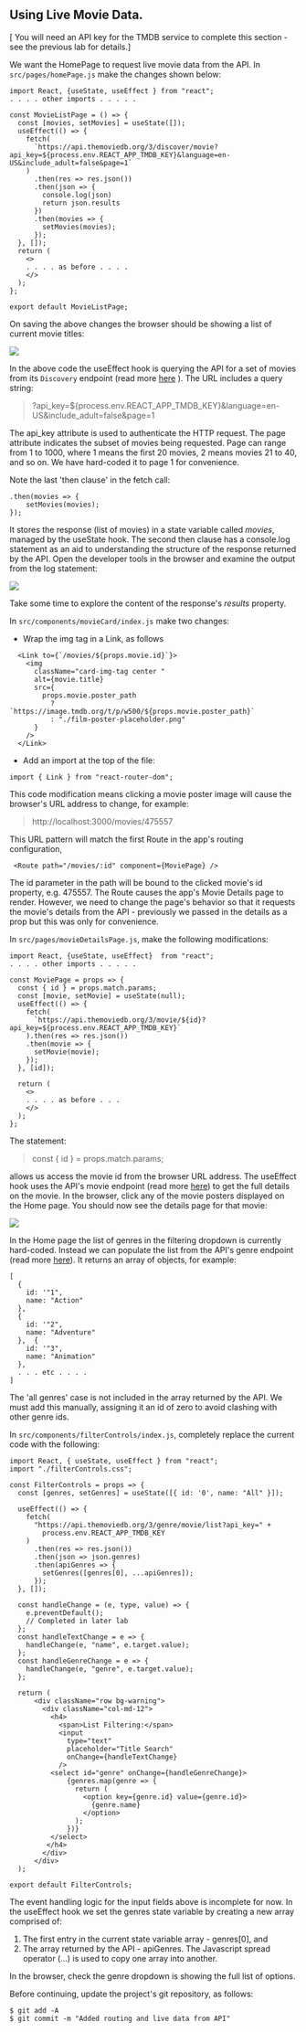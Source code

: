 ## Using Live Movie Data.

[ You will need an API key for the TMDB service to complete this section - see the previous lab for details.]

We want the HomePage to request live movie data from the API. In `src/pages/homePage.js` make the changes shown below:
~~~
import React, {useState, useEffect } from "react";
. . . . other imports . . . . . 

const MovieListPage = () => {
  const [movies, setMovies] = useState([]);
  useEffect(() => {
    fetch(
      `https://api.themoviedb.org/3/discover/movie?api_key=${process.env.REACT_APP_TMDB_KEY}&language=en-US&include_adult=false&page=1`
    )
      .then(res => res.json())
      .then(json => {
        console.log(json)
        return json.results
      })
      .then(movies => {
        setMovies(movies);
      });
  }, []);
  return (
    <>
    . . . . as before . . . . 
    </>
  );
};

export default MovieListPage;
~~~

On saving the above changes the browser should be showing a list of current movie titles:

![][current]

In the above code the useEffect hook is querying the API for a set of movies from its `Discovery` endpoint (read more [here][discovery] ). The URL includes a query string:

>?api_key=${process.env.REACT_APP_TMDB_KEY}&language=en-US&include_adult=false&page=1

The api_key attribute is used to authenticate the HTTP request. The page attribute indicates the subset of movies being requested. Page can range from 1 to 1000, where 1 means the first 20 movies, 2 means movies 21 to 40, and so on. We have hard-coded it to page 1 for convenience.

Note the last 'then clause' in the fetch call:
~~~
.then(movies => {
    setMovies(movies);
});
~~~
It stores the response (list of movies) in a state variable called *movies*, managed by the useState hook. The second then clause has a console.log statement as an aid to understanding the structure of the response returned by the API. Open the developer tools in the browser and examine the output from the log statement:

![][structure]

Take some time to explore the content of the response's *results* property.

In `src/components/movieCard/index.js` make two changes:

+ Wrap the img tag in a Link, as follows
~~~
  <Link to={`/movies/${props.movie.id}`}>
    <img
      className="card-img-tag center "
      alt={movie.title}
      src={
        props.movie.poster_path
          ? `https://image.tmdb.org/t/p/w500/${props.movie.poster_path}`
          : "./film-poster-placeholder.png"
      }
    />
  </Link>
~~~

+ Add an import at the top of the file:
~~~
import { Link } from "react-router-dom";
~~~

This code modification means clicking a movie poster image will cause the browser's URL address to change, for example:

> http://localhost:3000/movies/475557

This URL pattern will match the first Route in the app's routing configuration,
~~~
 <Route path="/movies/:id" component={MoviePage} />
~~~
The id parameter in the path will be bound to the clicked movie's id property, e.g. 475557. The Route causes the app's Movie Details page to render. However, we need to change the page's behavior so that it requests the movie's details from the API - previously we passed in the details as a prop but this was only for convenience.

In `src/pages/movieDetailsPage.js`, make the following modifications:
~~~
import React, {useState, useEffect}  from "react";
. . . . other imports . . . . .

const MoviePage = props => {
  const { id } = props.match.params;
  const [movie, setMovie] = useState(null);
  useEffect(() => {
    fetch(
      `https://api.themoviedb.org/3/movie/${id}?api_key=${process.env.REACT_APP_TMDB_KEY}`
    ).then(res => res.json())    
    .then(movie => {
      setMovie(movie);
    });
  }, [id]);

  return (
    <>
    . . . . as before . . . 
    </>
  );
};
~~~
The statement:

>const { id } = props.match.params;

allows us access the movie id from the browser URL address. The useEffect hook uses the API's movie endpoint (read more [here][movie]) to get the full details on the movie. In the browser, click any of the movie posters displayed on the Home page. You should now see the details page for that movie:

![][detailp]

In the Home page the list of genres in the filtering dropdown is currently hard-coded. Instead we can populate the list from the API's genre endpoint (read more [here][genres]). It returns an array of objects, for example:
~~~
[
  {
    id: '"1",
    name: "Action"
  },
  {
    id: '"2",
    name: "Adventure"
  },  {
    id: '"3",
    name: "Animation"
  },
  . . . etc . . . . 
]
~~~
The 'all genres' case is not included in the array returned by the API. We must add this manually, assigning it an id of zero to avoid clashing with other genre ids.

In `src/components/filterControls/index.js`, completely replace the current code with the following:
~~~
import React, { useState, useEffect } from "react";
import "./filterControls.css";

const FilterControls = props => {
  const [genres, setGenres] = useState([{ id: '0', name: "All" }]);
 
  useEffect(() => {
    fetch(
      "https://api.themoviedb.org/3/genre/movie/list?api_key=" +
        process.env.REACT_APP_TMDB_KEY
    )
      .then(res => res.json())
      .then(json => json.genres)
      .then(apiGenres => {
        setGenres([genres[0], ...apiGenres]);
      });
  }, []);

  const handleChange = (e, type, value) => {
    e.preventDefault();
    // Completed in later lab
  };
  const handleTextChange = e => {
    handleChange(e, "name", e.target.value);
  };
  const handleGenreChange = e => {
    handleChange(e, "genre", e.target.value);
  };

  return (
      <div className="row bg-warning">
        <div className="col-md-12">
          <h4>
            <span>List Filtering:</span>
            <input
              type="text"
              placeholder="Title Search"
              onChange={handleTextChange}
            />
          <select id="genre" onChange={handleGenreChange}>
              {genres.map(genre => {
                return (
                  <option key={genre.id} value={genre.id}>
                    {genre.name}
                  </option>
                );
              })}
          </select>
         </h4>
        </div>
      </div>
  );

export default FilterControls;
~~~
The event handling logic for the input fields above is incomplete for now. In the useEffect hook we set the genres state variable by creating a new array comprised of:

1. The first entry in the current state variable array - genres[0], and
2. The array returned by the API - apiGenres. The Javascript spread operator (...) is used to copy one array into another.

In the browser, check the genre dropdown is showing the full list of options.

Before continuing, update the project's git repository, as follows:
~~~
$ git add -A
$ git commit -m "Added routing and live data from API"
~~~

[discovery]: https://developers.themoviedb.org/3/discover
[movie]: https://developers.themoviedb.org/3/movies/get-movie-details
[genres]: https://developers.themoviedb.org/3/genres/get-movie-list
[current]: ./img/current.png
[structure]: ./img/structure.png
[detailp]: ./img/detailp.png
